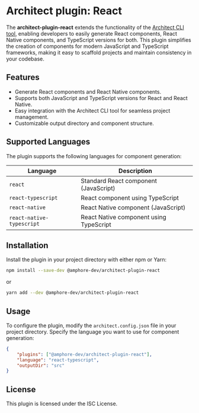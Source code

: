 # Architect plugin: React

The **architect-plugin-react** extends the functionality of the [Architect CLI tool](https://www.npmjs.com/package/@amphore-dev/architect), enabling developers to easily generate React components, React Native components, and TypeScript versions for both. This plugin simplifies the creation of components for modern JavaScript and TypeScript frameworks, making it easy to scaffold projects and maintain consistency in your codebase.

## Features

-   Generate React components and React Native components.
-   Supports both JavaScript and TypeScript versions for React and React Native.
-   Easy integration with the Architect CLI tool for seamless project management.
-   Customizable output directory and component structure.

## Supported Languages

The plugin supports the following languages for component generation:

| Language                  | Description                             |
| ------------------------- | --------------------------------------- |
| `react`                   | Standard React component (JavaScript)   |
| `react-typescript`        | React component using TypeScript        |
| `react-native`            | React Native component (JavaScript)     |
| `react-native-typescript` | React Native component using TypeScript |

## Installation

Install the plugin in your project directory with either npm or Yarn:

```bash
npm install --save-dev @amphore-dev/architect-plugin-react
```

or

```bash
yarn add --dev @amphore-dev/architect-plugin-react
```

## Usage

To configure the plugin, modify the `architect.config.json` file in your project directory. Specify the language you want to use for component generation:

```json
{
    "plugins": ["@amphore-dev/architect-plugin-react"],
    "language": "react-typescript",
    "outputDir": "src"
}
```

## License

This plugin is licensed under the ISC License.
